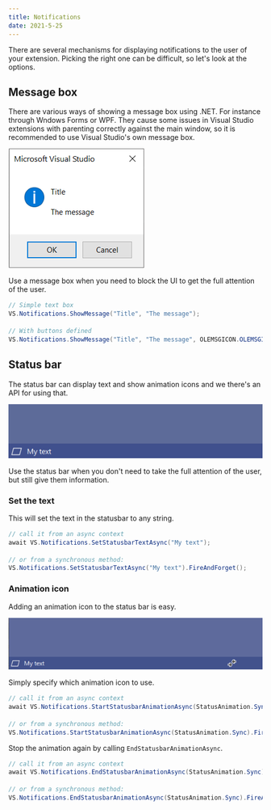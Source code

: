 ```yaml
---
title: Notifications
date: 2021-5-25
---
```


There are several mechanisms for displaying notifications to the user of your extension. Picking the right one can be difficult, so let's look at the options.

## Message box
There are various ways of showing a message box using .NET. For instance through Wndows Forms or WPF. They cause some issues in Visual Studio extensions with parenting correctly against the main window, so it is recommended to use Visual Studio's own message box.

![Message box](../assets/img/messagebox.png)

Use a message box when you need to block the UI to get the full attention of the user.

``` C#
// Simple text box
VS.Notifications.ShowMessage("Title", "The message");

// With buttons defined
VS.Notifications.ShowMessage("Title", "The message", OLEMSGICON.OLEMSGICON_INFO, OLEMSGBUTTON.OLEMSGBUTTON_OKCANCEL);   
```

## Status bar
The status bar can display text and show animation icons and we there's an API for using that.

![Status bar showing custom text](../assets/img/statusbar.png)

Use the status bar when you don't need to take the full attention of the user, but still give them information.

### Set the text
This will set the text in the statusbar to any string.

``` C#
// call it from an async context
await VS.Notifications.SetStatusbarTextAsync("My text");

// or from a synchronous method:
VS.Notifications.SetStatusbarTextAsync("My text").FireAndForget();
```

### Animation icon
Adding an animation icon to the status bar is easy.

![Statusbar animating using the StatusAnimation.Sync icon](../assets/img/statusbar-animation.gif)

Simply specify which animation icon to use.

``` C#
// call it from an async context
await VS.Notifications.StartStatusbarAnimationAsync(StatusAnimation.Sync);

// or from a synchronous method:
VS.Notifications.StartStatusbarAnimationAsync(StatusAnimation.Sync).FireAndForget();
```

Stop the animation again by calling `EndStatusbarAnimationAsync`.

``` C#
// call it from an async context
await VS.Notifications.EndStatusbarAnimationAsync(StatusAnimation.Sync);

// or from a synchronous method:
VS.Notifications.EndStatusbarAnimationAsync(StatusAnimation.Sync).FireAndForget();
```
